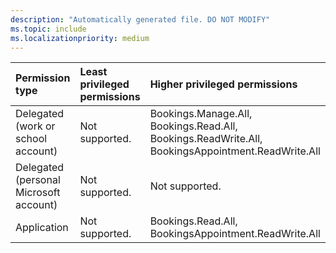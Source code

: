 ```yaml
---
description: "Automatically generated file. DO NOT MODIFY"
ms.topic: include
ms.localizationpriority: medium
---
```


|Permission type|Least privileged permissions|Higher privileged permissions|
|:---|:---|:---|
|Delegated (work or school account)|Not supported.|Bookings.Manage.All, Bookings.Read.All, Bookings.ReadWrite.All, BookingsAppointment.ReadWrite.All|
|Delegated (personal Microsoft account)|Not supported.|Not supported.|
|Application|Not supported.|Bookings.Read.All, BookingsAppointment.ReadWrite.All|

